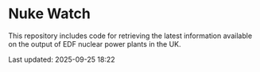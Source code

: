 # Nuke Watch

This repository includes code for retrieving the latest information available on the output of EDF nuclear power plants in the UK.

Last updated: 2025-09-25 18:22
